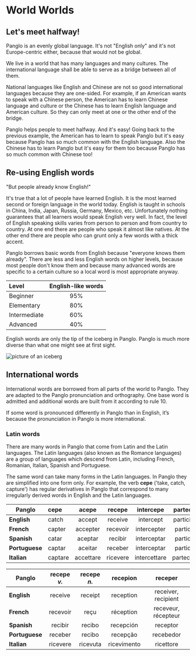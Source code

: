 # World Worlds

## Let's meet halfway!

Panglo is an evenly global language.
It's not "English only" and it's not Europe-centric either,
because that would not be global.

We live in a world that has many languages and many cultures.
The international language shall be able to serve as a bridge between all of them.

National languages like English and Chinese are not so good international languages because they are one-sided.
For example, if an American wants to speak with a Chinese person,
the American has to learn Chinese language and culture
or the Chinese has to learn English language and American culture.
So they can only meet at one or the other end of the bridge.

Panglo helps people to meet halfway.
And it's easy!
Going back to the previous example,
the American has to learn to speak Panglo
but it's easy because Panglo has so much common with the English language.
Also the Chinese has to learn Panglo
but it's easy for them too because Panglo has so much common with Chinese too!


## Re-using English words

"But people already know English!"

It's true that a lot of people have learned English.
It is the most learned second or foreign language in the world today.
English is taught in schools in China, India, Japan, Russia, Germany, Mexico, etc.
Unfortunately nothing guarantees that all learners would speak English very well.
In fact, the level of English speaking skills varies from person to person and from country to country.
At one end there are people who speak it almost like natives.
At the other end there are people who can grunt only a few words with a thick accent.

Panglo borrows basic words from English because "everyone knows them already".
There are less and less English words on higher levels,
because most people don't know them
and because many advanced words are specific to a certain culture
so a local word is most appropriate anyway.

| Level          | English-like words |
|:---------------|:------------------:|
| Beginner       |        95%         |
| Elementary     |        80%         |
| Intermediate   |        60%         |
| Advanced       |        40%         |

English words are only the tip of the iceberg in Panglo.
Panglo is much more diverse than what one might see at first sight.

![](http://www.kupsala.net/panglo/grafe/aismonte_eng.png "picture of an iceberg")


## International words

International words are borrowed from all parts of the world to Panglo.
They are adapted to the Panglo pronunciation and orthography.
One base word is admitted and additional words are built from it according to rule 10.

If some word is pronounced differently in Panglo than in English, it’s because the pronunciation in Panglo is more international.


### Latin words

There are many words in Panglo that come from Latin and the Latin languages.
The Latin languages (also known as the Romance languages) are a group of languages which descend from Latin, including French, Romanian, Italian, Spanish and Portuguese.

The same word can take many forms in the Latin languages.
In Panglo they are simplified into one form only.
For example, the verb
**cepe**
('take, catch, capture')
has regular derivatives in Panglo
that correspond to many irregularly derived words in English and the Latin languages.

| Panglo         | cepe    | acepe     | recepe   | intercepe    | partecepe   |
|----------------|:--------|:---------:|:--------:|:------------:|:-----------:|
| **English**    | catch   | accept    | receive  | intercept    | participate |
| **French**     | capter  | accepter  | recevoir | intercepter  | participer  | 
| **Spanish**    | catar   | aceptar   | recibir  | interceptar  | participar  | 
| **Portuguese** | captar  | aceitar   | receber  | interceptar  | participar  | 
| **Italian**    | captare | accettare | ricevere | intercettare | partecipare | 

| Panglo         | recepe _v._ | recepe _n._ | recepion    | receper             |
|----------------|:-----------:|:-----------:|:-----------:|:-------------------:|
| **English**    | receive     | receipt     | reception   | receiver, recipient |
| **French**     | recevoir    | reçu        | réception   | receveur, récepteur |
| **Spanish**    | recibir     | recibo      | recepción   | receptor            |
| **Portuguese** | receber     | recibo      | recepção    | recebedor           |
| **Italian**    | ricevere    | ricevuta    | ricevimento | ricettore           |

